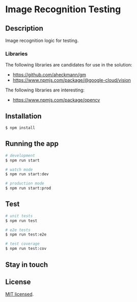 # Image Recognition Testing

## Description

Image recognition logic for testing.

### Libraries

The following libraries are candidates for use in the solution:

* https://github.com/aheckmann/gm 
* https://www.npmjs.com/package/@google-cloud/vision

The following libraries are interesting:
* https://www.npmjs.com/package/opencv

## Installation

```bash
$ npm install
```

## Running the app

```bash
# development
$ npm run start

# watch mode
$ npm run start:dev

# production mode
$ npm run start:prod
```

## Test

```bash
# unit tests
$ npm run test

# e2e tests
$ npm run test:e2e

# test coverage
$ npm run test:cov
```

## Stay in touch


## License

[MIT licensed](LICENSE).
